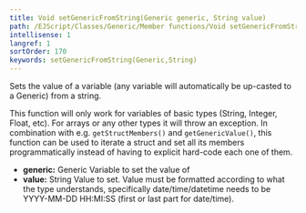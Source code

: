 ```yaml
---
title: Void setGenericFromString(Generic generic, String value)
path: /EJScript/Classes/Generic/Member functions/Void setGenericFromString(Generic generic, String value)
intellisense: 1
langref: 1
sortOrder: 170
keywords: setGenericFromString(Generic,String)
---
```



Sets the value of a variable (any variable will automatically be up-casted to a Generic) from a string.


This function will only work for variables of basic types (String, Integer, Float, etc). For arrays or any other types it will throw an exception. In combination with e.g. `getStructMembers()` and `getGenericValue()`, this function can be used to iterate a struct and set all its members programmatically instead of having to explicit hard-code each one of them.


* **generic:** Generic Variable to set the value of
* **value:** String Value to set. Value must be formatted according to what the type understands, specifically date/time/datetime needs to be YYYY-MM-DD HH:MI:SS (first or last part for date/time).
